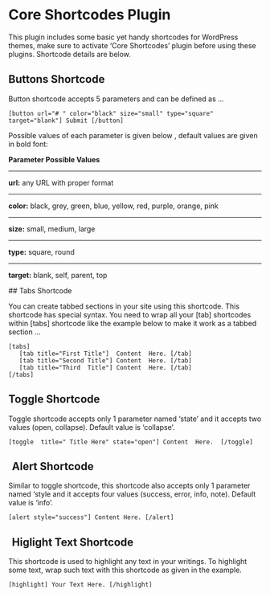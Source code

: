 # Core Shortcodes Plugin
This plugin includes some basic yet handy shortcodes for WordPress themes, make sure to activate ‘Core Shortcodes’ plugin before using these plugins. Shortcode details are below.

## Buttons Shortcode

Button shortcode accepts 5 parameters and can be defined as …

    [button url="# " color="black" size="small" type="square" target="blank"] Submit [/button]

Possible values of each parameter is given below , default values are given in bold font:

**Parameter Possible Values**
_ _ _


**url:**	any URL with proper format
_ _ _

**color:**	black, grey, green, blue, yellow, red, purple, orange, pink
_ _ _

**size:**	small, medium, large
_ _ _

**type:**	square, round
_ _ _

**target:**	blank, self, parent, top


## Tabs Shortcode
	
You can create tabbed sections in your site using this shortcode. This shortcode has special syntax. You need to wrap all your [tab] shortcodes within [tabs] shortcode like the example below to make it work as a tabbed section  …

    [tabs]
       [tab title="First Title"]  Content  Here. [/tab]
       [tab title="Second Title"] Content  Here. [/tab] 
       [tab title="Third  Title"] Content  Here. [/tab] 
    [/tabs]


## Toggle Shortcode
	
Toggle shortcode accepts only 1 parameter named ‘state’ and it accepts two values (open, collapse). Default value is ‘collapse’.

    [toggle  title=" Title Here" state="open"] Content  Here.  [/toggle]


##  Alert Shortcode
	
Similar  to toggle shortcode, this shortcode also accepts only 1 parameter named ‘style and it accepts four values (success, error, info, note). Default value is ‘info’.

    [alert style="success"] Content Here. [/alert]


##  Higlight Text Shortcode
	
This shortcode is used to highlight any  text in your writings. To highlight some text, wrap such text with this shortcode as given in the example.

    [highlight] Your Text Here. [/highlight]
